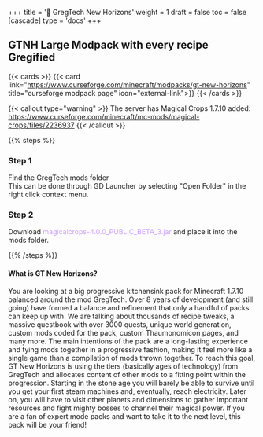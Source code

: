 +++
title = '🔴 GregTech New Horizons'
weight = 1
draft = false
toc = false
[cascade]
	type = 'docs'
+++

## GTNH Large Modpack with every recipe Gregified

{{< cards >}}
	{{< card link="https://www.curseforge.com/minecraft/modpacks/gt-new-horizons" title="curseforge modpack page" icon="external-link">}}
{{< /cards >}}


{{< callout type="warning" >}}
The server has Magical Crops 1.7.10 added:\
https://www.curseforge.com/minecraft/mc-mods/magical-crops/files/2236937
{{< /callout >}}


{{% steps %}}

### Step 1

Find the GregTech mods folder\
This can be done through GD Launcher by selecting "Open Folder"
in the right click context menu.

### Step 2

Download <span style="color:#ca9dff">magicalcrops-4.0.0_PUBLIC_BETA_3.jar</span> and place it into the mods folder.



{{% /steps %}}

#### What is GT New Horizons?

You are looking at a big progressive kitchensink pack for Minecraft 1.7.10 balanced around the mod GregTech.
Over 8 years of development (and still going) have formed a balance and refinement that only a handful of packs can keep up with. We are talking about thousands of recipe tweaks, a massive questbook with over 3000 quests, unique world generation, custom mods coded for the pack, custom Thaumonomicon pages, and many more.
The main intentions of the pack are a long-lasting experience and tying mods together in a progressive fashion, making it feel more like a single game than a compilation of mods thrown together.
To reach this goal, GT New Horizons is using the tiers (basically ages of technology) from GregTech and allocates content of other mods to a fitting point within the progression.
Starting in the stone age you will barely be able to survive until you get your first steam machines and, eventually, reach electricity. Later on, you will have to visit other planets and dimensions to gather important resources and fight mighty bosses to channel their magical power.
If you are a fan of expert mode packs and want to take it to the next level, this pack will be your friend!